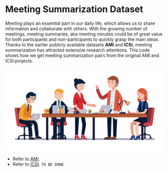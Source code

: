 # Meeting Summarization Dataset

Meeting plays an essential part in our daily life, which allows us to share information and collaborate with others. With the growing number of meetings, meeting summaries, aka meeting minutes could be of great value for both participants and non-participants to quickly grasp the main ideas. Thanks to the earlier publicly available datasets **AMI** and **ICSI**, meeting summarization has attracted extensive research attentions.
This code shows how we get meeting summarization pairs from the original AMI and ICSI projects.

<p align="center">
  <a href="http://commpath.com/home/shake-up-sales-meeting-og/"><img src="pic/meeting.jpeg" width="600"></a>
</p>

* Refer to [AMI](https://github.com/xcfcode/meeting_dataset/tree/main/AMI_process).
* Refer to [ICSI](). `TO BE DONE`